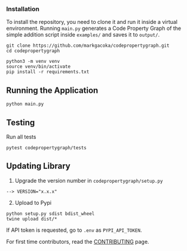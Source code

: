 ### Installation
To install the repository, you need to clone it and run it inside a virtual environment. Running `main.py` generates a Code Property Graph of the simple addition script inside `examples/` and saves it to `output/`.
```
git clone https://github.com/markgacoka/codepropertygraph.git
cd codepropertygraph

python3 -m venv venv
source venv/bin/activate
pip install -r requirements.txt
```

## Running the Application
```
python main.py
```

## Testing
Run all tests
```
pytest codepropertygraph/tests
```

## Updating Library

1. Upgrade the version number in `codepropertygraph/setup.py`
```
--> VERSION="x.x.x"
```

2. Upload to Pypi
```
python setup.py sdist bdist_wheel
twine upload dist/*
```

If API token is requested, go to `.env` as `PYPI_API_TOKEN`.

For first time contributors, read the [CONTRIBUTING](https://github.com/markgacoka/codepropertygraph/blob/main/CONTRIBUTING.md) page.
